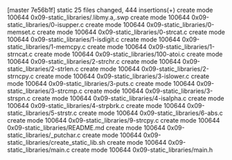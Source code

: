 [master 7e56b1f] static
 25 files changed, 444 insertions(+)
 create mode 100644 0x09-static_libraries/.libmy.a,.swp
 create mode 100644 0x09-static_libraries/0-isupper.c
 create mode 100644 0x09-static_libraries/0-memset.c
 create mode 100644 0x09-static_libraries/0-strcat.c
 create mode 100644 0x09-static_libraries/1-isdigit.c
 create mode 100644 0x09-static_libraries/1-memcpy.c
 create mode 100644 0x09-static_libraries/1-strncat.c
 create mode 100644 0x09-static_libraries/100-atoi.c
 create mode 100644 0x09-static_libraries/2-strchr.c
 create mode 100644 0x09-static_libraries/2-strlen.c
 create mode 100644 0x09-static_libraries/2-strncpy.c
 create mode 100644 0x09-static_libraries/3-islower.c
 create mode 100644 0x09-static_libraries/3-puts.c
 create mode 100644 0x09-static_libraries/3-strcmp.c
 create mode 100644 0x09-static_libraries/3-strspn.c
 create mode 100644 0x09-static_libraries/4-isalpha.c
 create mode 100644 0x09-static_libraries/4-strpbrk.c
 create mode 100644 0x09-static_libraries/5-strstr.c
 create mode 100644 0x09-static_libraries/6-abs.c
 create mode 100644 0x09-static_libraries/9-strcpy.c
 create mode 100644 0x09-static_libraries/README.md
 create mode 100644 0x09-static_libraries/_putchar.c
 create mode 100644 0x09-static_libraries/create_static_lib.sh
 create mode 100644 0x09-static_libraries/main.c
 create mode 100644 0x09-static_libraries/main.h
